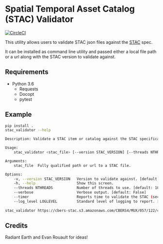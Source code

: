 # Spatial Temporal Asset Catalog (STAC) Validator

[![CircleCI](https://circleci.com/gh/sparkgeo/stac-validator.svg?style=svg)](https://circleci.com/gh/sparkgeo/stac-validator)

This utility allows users to validate STAC json files against the [STAC](https://github.com/radiantearth/stac-spec) spec.

It can be installed as command line utility and passed either a local file path or a url along with the STAC version to validate against.

## Requirements

* Python 3.6
    * Requests
    * Docopt
    * pytest

## Example

```bash
pip install .
stac_validator --help

Description: Validate a STAC item or catalog against the STAC specification.

Usage:
    stac_validator <stac_file> [--version STAC_VERSION] [--threads NTHREADS] [--verbose] [--timer] [--loglevel LOGLEVEL]

Arguments:
    stac_file  Fully qualified path or url to a STAC file.

Options:
    -v, --version STAC_VERSION   Version to validate against. [default: master]
    -h, --help                   Show this screen.
    --threads NTHREADS           Number of threads to use. [default: 10]
    --verbose                    Verbose output. [default: False]
    --timer                      Reports time to validate the STAC (seconds)
    --log_level LOGLEVEL         Standard level of logging to report. [default: CRITICAL]
    
stac_validator https://cbers-stac.s3.amazonaws.com/CBERS4/MUX/057/122/catalog.json -v v0.5.2
```

## Credits
Radiant Earth and Evan Rouault for ideas!
